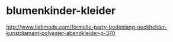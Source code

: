 blumenkinder-kleider
====================

http://www.liebmode.com/formelle-party-bodenlang-neckholder-kunstdiamant-polyester-abendkleider-p-370
